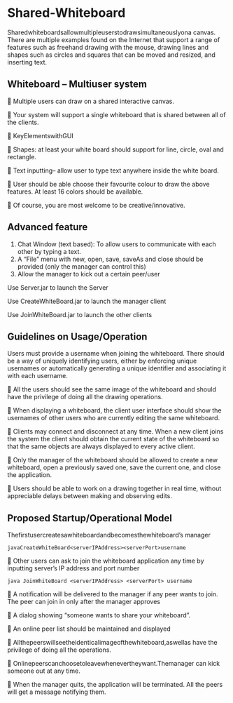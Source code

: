 # Shared-Whiteboard
Sharedwhiteboardsallowmultipleuserstodrawsimultaneouslyona canvas. There are multiple examples found on the Internet that support a range of features such as freehand drawing with the mouse, drawing lines and shapes such as circles and squares that can be moved and resized, and inserting text.
## Whiteboard – Multiuser system
 Multiple users can draw on a shared interactive canvas.

 Your system will support a single whiteboard that is shared between all of the clients.

 KeyElementswithGUI

 Shapes: at least your white board should support for line, circle, oval and rectangle.

 Text inputting– allow user to type text anywhere inside the white board.

 User should be able choose their favourite colour to draw the above features. At least 16 colors should be available.

 Of course, you are most welcome to be creative/innovative.

## Advanced feature
1. Chat Window (text based): To allow users to communicate with each other by typing a text.
2. A “File” menu with new, open, save, saveAs and close should be provided (only the manager can control this)
3. Allow the manager to kick out a certain peer/user

Use Server.jar to launch the Server

Use CreateWhiteBoard.jar to launch the manager client

Use JoinWhiteBoard.jar to launch the other clients

## Guidelines on Usage/Operation
Users must provide a username when joining the whiteboard. There should be a way of uniquely identifying users, either by enforcing unique usernames or automatically generating a unique identifier and associating it with each username.

 All the users should see the same image of the whiteboard and should have the privilege of doing all the drawing operations.

 When displaying a whiteboard, the client user interface should show the usernames of other users who are currently editing the same whiteboard.

 Clients may connect and disconnect at any time. When a new client joins the system the client should obtain the current state of the whiteboard so that the same objects are always displayed to every active client.

 Only the manager of the whiteboard should be allowed to create a new whiteboard, open a previously saved one, save the current one, and close the application.

 Users should be able to work on a drawing together in real time, without appreciable delays between making and observing edits.

## Proposed Startup/Operational Model

 Thefirstusercreatesawhiteboardandbecomesthewhiteboard’s manager
 ```
javaCreateWhiteBoard<serverIPAddress><serverPort>username
```
 Other users can ask to join the whiteboard application any time by
inputting server’s IP address and port number
```
java JoinWhiteBoard <serverIPAddress> <serverPort> username
```
 A notification will be delivered to the manager if any peer wants to join. The peer can join in only after the manager approves

 A dialog showing “someone wants to share your whiteboard”.

 An online peer list should be maintained and displayed

 Allthepeerswillseetheidenticalimageofthewhiteboard,aswellas have the privilege of doing all the operations.

 Onlinepeerscanchoosetoleavewhenevertheywant.Themanager can kick someone out at any time.

 When the manager quits, the application will be terminated. All the peers will get a message notifying them.
